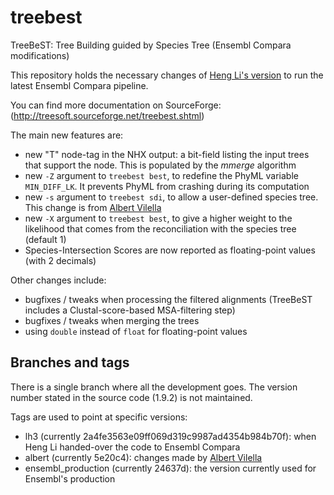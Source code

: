 treebest
========

TreeBeST: Tree Building guided by Species Tree (Ensembl Compara modifications)

This repository holds the necessary changes of [Heng Li's version](https://github.com/lh3/treebest) to run the latest Ensembl Compara pipeline.

You can find more documentation on SourceForge: (http://treesoft.sourceforge.net/treebest.shtml)

The main new features are:
* new "T" node-tag in the NHX output: a bit-field listing the input trees that support the node. This is populated by the _mmerge_ algorithm
* new `-Z` argument to `treebest best`, to redefine the PhyML variable `MIN_DIFF_LK`. It prevents PhyML from crashing during its computation
* new `-s` argument to `treebest sdi`, to allow a user-defined species tree. This change is from [Albert Vilella](https://sites.google.com/site/avilella/)
* new `-X` argument to `treebest best`, to give a higher weight to the likelihood that comes from the reconciliation with the species tree (default 1)
* Species-Intersection Scores are now reported as floating-point values (with 2 decimals)

Other changes include:
* bugfixes / tweaks when processing the filtered alignments (TreeBeST includes a Clustal-score-based MSA-filtering step)
* bugfixes / tweaks when merging the trees
* using `double` instead of `float` for floating-point values

## Branches and tags

There is a single branch where all the development goes. The version number stated in the source code (1.9.2) is not maintained.

Tags are used to point at specific versions:
* lh3 (currently 2a4fe3563e09ff069d319c9987ad4354b984b70f): when Heng Li handed-over the code to Ensembl Compara
* albert (currently 5e20c4): changes made by [Albert Vilella](https://sites.google.com/site/avilella/)
* ensembl\_production (currently 24637d): the version currently used for Ensembl's production

